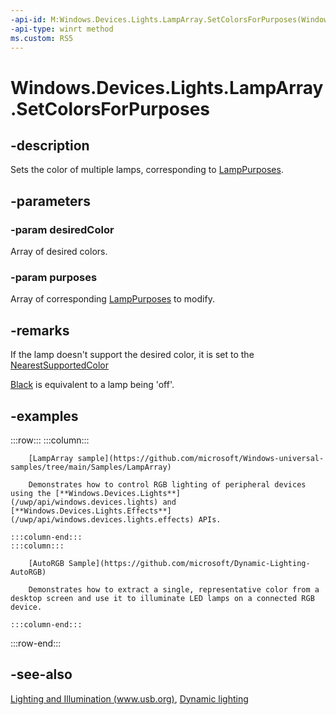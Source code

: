 ```yaml
---
-api-id: M:Windows.Devices.Lights.LampArray.SetColorsForPurposes(Windows.UI.Color,Windows.Devices.Lights.LampPurposes)
-api-type: winrt method
ms.custom: RS5
---
```


<!-- Method syntax.
public void LampArray.SetColorsForPurposes(Color desiredColor, LampPurposes purposes)
-->

# Windows.Devices.Lights.LampArray.SetColorsForPurposes

## -description
Sets the color of multiple lamps, corresponding to [LampPurposes](lamppurposes.md).
## -parameters
### -param desiredColor
Array of desired colors.

### -param purposes
Array of corresponding [LampPurposes](lamppurposes.md) to modify.

## -remarks
If the lamp doesn't support the desired color, it is set to the [NearestSupportedColor](lampinfo_getnearestsupportedcolor_1689565521.md)

[Black](../windows.ui/colors_black.md) is equivalent to a lamp being 'off'.

## -examples

:::row:::
    :::column:::

        [LampArray sample](https://github.com/microsoft/Windows-universal-samples/tree/main/Samples/LampArray)
        
        Demonstrates how to control RGB lighting of peripheral devices using the [**Windows.Devices.Lights**](/uwp/api/windows.devices.lights) and [**Windows.Devices.Lights.Effects**](/uwp/api/windows.devices.lights.effects) APIs.

    :::column-end:::
    :::column:::

        [AutoRGB Sample](https://github.com/microsoft/Dynamic-Lighting-AutoRGB)
        
        Demonstrates how to extract a single, representative color from a desktop screen and use it to illuminate LED lamps on a connected RGB device.
            
    :::column-end:::
:::row-end:::

## -see-also

[Lighting and Illumination (www.usb.org)](https://www.usb.org/sites/default/files/hutrr84_-_lighting_and_illumination_page.pdf), [Dynamic lighting](/windows/uwp/devices-sensors/lighting-dynamic-lamparray)
